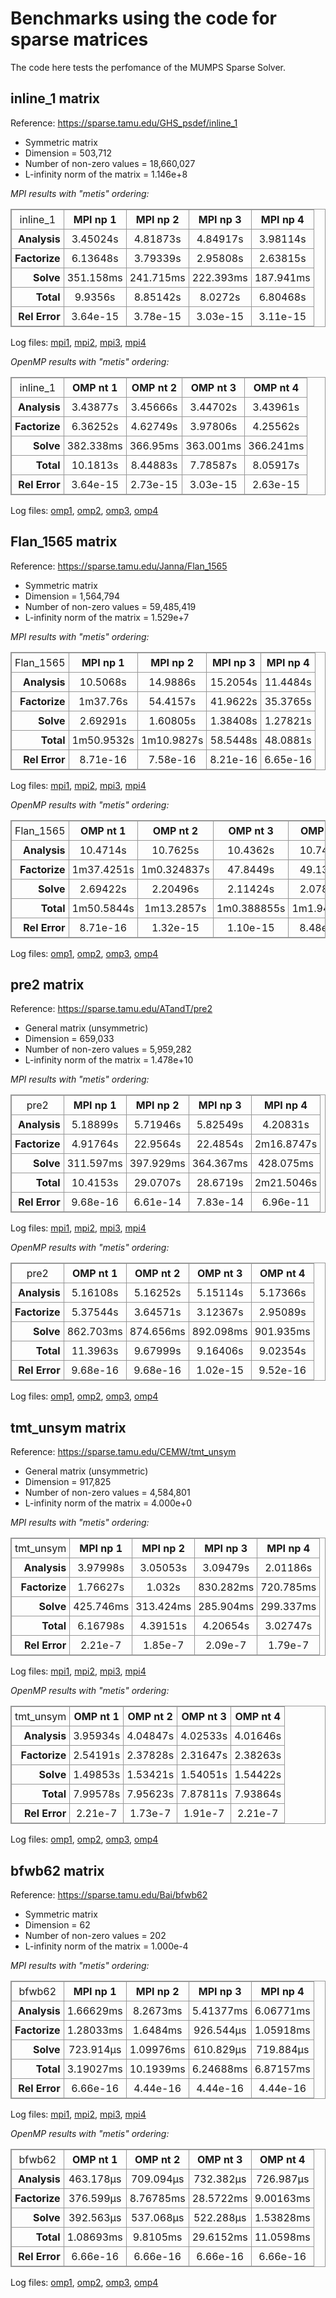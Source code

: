 # Benchmarks using the code for sparse matrices

The code here tests the perfomance of the MUMPS Sparse Solver.

## inline_1 matrix

Reference: https://sparse.tamu.edu/GHS_psdef/inline_1

* Symmetric matrix
* Dimension = 503,712
* Number of non-zero values = 18,660,027
* L-infinity norm of the matrix = 1.146e+8

_MPI results with "metis" ordering:_

<table style="border: 1px solid #979797; border-collapse: collapse;">
  <tr>
    <td style="border: 1px solid #979797; border-collapse: collapse; text-align: center; padding: 5px;">inline_1</td>
    <th style="border: 1px solid #979797; border-collapse: collapse; text-align: center; padding: 5px;">MPI np 1</th>
    <th style="border: 1px solid #979797; border-collapse: collapse; text-align: center; padding: 5px;">MPI np 2</th>
    <th style="border: 1px solid #979797; border-collapse: collapse; text-align: center; padding: 5px;">MPI np 3</th>
    <th style="border: 1px solid #979797; border-collapse: collapse; text-align: center; padding: 5px;">MPI np 4</th>
  </tr>
  <tr>
    <th style="border: 1px solid #979797; border-collapse: collapse; text-align: right; padding: 5px;">Analysis</th>
    <td style="border: 1px solid #979797; border-collapse: collapse; text-align: center; padding: 5px;">3.45024s</td>
    <td style="border: 1px solid #979797; border-collapse: collapse; text-align: center; padding: 5px;">4.81873s</td>
    <td style="border: 1px solid #979797; border-collapse: collapse; text-align: center; padding: 5px;">4.84917s</td>
    <td style="border: 1px solid #979797; border-collapse: collapse; text-align: center; padding: 5px;">3.98114s</td>
  </tr>
  <tr>
    <th style="border: 1px solid #979797; border-collapse: collapse; text-align: right; padding: 5px;">Factorize</th>
    <td style="border: 1px solid #979797; border-collapse: collapse; text-align: center; padding: 5px;">6.13648s</td>
    <td style="border: 1px solid #979797; border-collapse: collapse; text-align: center; padding: 5px;">3.79339s</td>
    <td style="border: 1px solid #979797; border-collapse: collapse; text-align: center; padding: 5px;">2.95808s</td>
    <td style="border: 1px solid #979797; border-collapse: collapse; text-align: center; padding: 5px;">2.63815s</td>
  </tr>
  <tr>
    <th style="border: 1px solid #979797; border-collapse: collapse; text-align: right; padding: 5px;">Solve</th>
    <td style="border: 1px solid #979797; border-collapse: collapse; text-align: center; padding: 5px;">351.158ms</td>
    <td style="border: 1px solid #979797; border-collapse: collapse; text-align: center; padding: 5px;">241.715ms</td>
    <td style="border: 1px solid #979797; border-collapse: collapse; text-align: center; padding: 5px;">222.393ms</td>
    <td style="border: 1px solid #979797; border-collapse: collapse; text-align: center; padding: 5px;">187.941ms</td>
  </tr>
  <tr>
    <th style="border: 1px solid #979797; border-collapse: collapse; text-align: right; padding: 5px;">Total</th>
    <td style="border: 1px solid #979797; border-collapse: collapse; text-align: center; padding: 5px;">9.9356s</td>
    <td style="border: 1px solid #979797; border-collapse: collapse; text-align: center; padding: 5px;">8.85142s</td>
    <td style="border: 1px solid #979797; border-collapse: collapse; text-align: center; padding: 5px;">8.0272s</td>
    <td style="border: 1px solid #979797; border-collapse: collapse; text-align: center; padding: 5px;">6.80468s</td>
  </tr>
  <tr>
    <th style="border: 1px solid #979797; border-collapse: collapse; text-align: right; padding: 5px;">Rel Error</th>
    <td style="border: 1px solid #979797; border-collapse: collapse; text-align: center; padding: 5px;">3.64e-15</td>
    <td style="border: 1px solid #979797; border-collapse: collapse; text-align: center; padding: 5px;">3.78e-15</td>
    <td style="border: 1px solid #979797; border-collapse: collapse; text-align: center; padding: 5px;">3.03e-15</td>
    <td style="border: 1px solid #979797; border-collapse: collapse; text-align: center; padding: 5px;">3.11e-15</td>
  </tr>
</table>


Log files: [mpi1](https://github.com/cpmech/laclib/blob/main/benchmarks/sparse/results/open/mumps_inline_1_metis_open_mpi1.txt), [mpi2](https://github.com/cpmech/laclib/blob/main/benchmarks/sparse/results/open/mumps_inline_1_metis_open_mpi2.txt), [mpi3](https://github.com/cpmech/laclib/blob/main/benchmarks/sparse/results/open/mumps_inline_1_metis_open_mpi3.txt), [mpi4](https://github.com/cpmech/laclib/blob/main/benchmarks/sparse/results/open/mumps_inline_1_metis_open_mpi4.txt)

_OpenMP results with "metis" ordering:_

<table style="border: 1px solid #979797; border-collapse: collapse;">
  <tr>
    <td style="border: 1px solid #979797; border-collapse: collapse; text-align: center; padding: 5px;">inline_1</td>
    <th style="border: 1px solid #979797; border-collapse: collapse; text-align: center; padding: 5px;">OMP nt 1</th>
    <th style="border: 1px solid #979797; border-collapse: collapse; text-align: center; padding: 5px;">OMP nt 2</th>
    <th style="border: 1px solid #979797; border-collapse: collapse; text-align: center; padding: 5px;">OMP nt 3</th>
    <th style="border: 1px solid #979797; border-collapse: collapse; text-align: center; padding: 5px;">OMP nt 4</th>
  </tr>
  <tr>
    <th style="border: 1px solid #979797; border-collapse: collapse; text-align: right; padding: 5px;">Analysis</th>
    <td style="border: 1px solid #979797; border-collapse: collapse; text-align: center; padding: 5px;">3.43877s</td>
    <td style="border: 1px solid #979797; border-collapse: collapse; text-align: center; padding: 5px;">3.45666s</td>
    <td style="border: 1px solid #979797; border-collapse: collapse; text-align: center; padding: 5px;">3.44702s</td>
    <td style="border: 1px solid #979797; border-collapse: collapse; text-align: center; padding: 5px;">3.43961s</td>
  </tr>
  <tr>
    <th style="border: 1px solid #979797; border-collapse: collapse; text-align: right; padding: 5px;">Factorize</th>
    <td style="border: 1px solid #979797; border-collapse: collapse; text-align: center; padding: 5px;">6.36252s</td>
    <td style="border: 1px solid #979797; border-collapse: collapse; text-align: center; padding: 5px;">4.62749s</td>
    <td style="border: 1px solid #979797; border-collapse: collapse; text-align: center; padding: 5px;">3.97806s</td>
    <td style="border: 1px solid #979797; border-collapse: collapse; text-align: center; padding: 5px;">4.25562s</td>
  </tr>
  <tr>
    <th style="border: 1px solid #979797; border-collapse: collapse; text-align: right; padding: 5px;">Solve</th>
    <td style="border: 1px solid #979797; border-collapse: collapse; text-align: center; padding: 5px;">382.338ms</td>
    <td style="border: 1px solid #979797; border-collapse: collapse; text-align: center; padding: 5px;">366.95ms</td>
    <td style="border: 1px solid #979797; border-collapse: collapse; text-align: center; padding: 5px;">363.001ms</td>
    <td style="border: 1px solid #979797; border-collapse: collapse; text-align: center; padding: 5px;">366.241ms</td>
  </tr>
  <tr>
    <th style="border: 1px solid #979797; border-collapse: collapse; text-align: right; padding: 5px;">Total</th>
    <td style="border: 1px solid #979797; border-collapse: collapse; text-align: center; padding: 5px;">10.1813s</td>
    <td style="border: 1px solid #979797; border-collapse: collapse; text-align: center; padding: 5px;">8.44883s</td>
    <td style="border: 1px solid #979797; border-collapse: collapse; text-align: center; padding: 5px;">7.78587s</td>
    <td style="border: 1px solid #979797; border-collapse: collapse; text-align: center; padding: 5px;">8.05917s</td>
  </tr>
  <tr>
    <th style="border: 1px solid #979797; border-collapse: collapse; text-align: right; padding: 5px;">Rel Error</th>
    <td style="border: 1px solid #979797; border-collapse: collapse; text-align: center; padding: 5px;">3.64e-15</td>
    <td style="border: 1px solid #979797; border-collapse: collapse; text-align: center; padding: 5px;">2.73e-15</td>
    <td style="border: 1px solid #979797; border-collapse: collapse; text-align: center; padding: 5px;">3.03e-15</td>
    <td style="border: 1px solid #979797; border-collapse: collapse; text-align: center; padding: 5px;">2.63e-15</td>
  </tr>
</table>


Log files: [omp1](https://github.com/cpmech/laclib/blob/main/benchmarks/sparse/results/open/mumps_inline_1_metis_open_seq_omp1.txt), [omp2](https://github.com/cpmech/laclib/blob/main/benchmarks/sparse/results/open/mumps_inline_1_metis_open_seq_omp2.txt), [omp3](https://github.com/cpmech/laclib/blob/main/benchmarks/sparse/results/open/mumps_inline_1_metis_open_seq_omp3.txt), [omp4](https://github.com/cpmech/laclib/blob/main/benchmarks/sparse/results/open/mumps_inline_1_metis_open_seq_omp4.txt)


## Flan_1565 matrix

Reference: https://sparse.tamu.edu/Janna/Flan_1565

* Symmetric matrix
* Dimension = 1,564,794
* Number of non-zero values = 59,485,419
* L-infinity norm of the matrix = 1.529e+7

_MPI results with "metis" ordering:_

<table style="border: 1px solid #979797; border-collapse: collapse;">
  <tr>
    <td style="border: 1px solid #979797; border-collapse: collapse; text-align: center; padding: 5px;">Flan_1565</td>
    <th style="border: 1px solid #979797; border-collapse: collapse; text-align: center; padding: 5px;">MPI np 1</th>
    <th style="border: 1px solid #979797; border-collapse: collapse; text-align: center; padding: 5px;">MPI np 2</th>
    <th style="border: 1px solid #979797; border-collapse: collapse; text-align: center; padding: 5px;">MPI np 3</th>
    <th style="border: 1px solid #979797; border-collapse: collapse; text-align: center; padding: 5px;">MPI np 4</th>
  </tr>
  <tr>
    <th style="border: 1px solid #979797; border-collapse: collapse; text-align: right; padding: 5px;">Analysis</th>
    <td style="border: 1px solid #979797; border-collapse: collapse; text-align: center; padding: 5px;">10.5068s</td>
    <td style="border: 1px solid #979797; border-collapse: collapse; text-align: center; padding: 5px;">14.9886s</td>
    <td style="border: 1px solid #979797; border-collapse: collapse; text-align: center; padding: 5px;">15.2054s</td>
    <td style="border: 1px solid #979797; border-collapse: collapse; text-align: center; padding: 5px;">11.4484s</td>
  </tr>
  <tr>
    <th style="border: 1px solid #979797; border-collapse: collapse; text-align: right; padding: 5px;">Factorize</th>
    <td style="border: 1px solid #979797; border-collapse: collapse; text-align: center; padding: 5px;">1m37.76s</td>
    <td style="border: 1px solid #979797; border-collapse: collapse; text-align: center; padding: 5px;">54.4157s</td>
    <td style="border: 1px solid #979797; border-collapse: collapse; text-align: center; padding: 5px;">41.9622s</td>
    <td style="border: 1px solid #979797; border-collapse: collapse; text-align: center; padding: 5px;">35.3765s</td>
  </tr>
  <tr>
    <th style="border: 1px solid #979797; border-collapse: collapse; text-align: right; padding: 5px;">Solve</th>
    <td style="border: 1px solid #979797; border-collapse: collapse; text-align: center; padding: 5px;">2.69291s</td>
    <td style="border: 1px solid #979797; border-collapse: collapse; text-align: center; padding: 5px;">1.60805s</td>
    <td style="border: 1px solid #979797; border-collapse: collapse; text-align: center; padding: 5px;">1.38408s</td>
    <td style="border: 1px solid #979797; border-collapse: collapse; text-align: center; padding: 5px;">1.27821s</td>
  </tr>
  <tr>
    <th style="border: 1px solid #979797; border-collapse: collapse; text-align: right; padding: 5px;">Total</th>
    <td style="border: 1px solid #979797; border-collapse: collapse; text-align: center; padding: 5px;">1m50.9532s</td>
    <td style="border: 1px solid #979797; border-collapse: collapse; text-align: center; padding: 5px;">1m10.9827s</td>
    <td style="border: 1px solid #979797; border-collapse: collapse; text-align: center; padding: 5px;">58.5448s</td>
    <td style="border: 1px solid #979797; border-collapse: collapse; text-align: center; padding: 5px;">48.0881s</td>
  </tr>
  <tr>
    <th style="border: 1px solid #979797; border-collapse: collapse; text-align: right; padding: 5px;">Rel Error</th>
    <td style="border: 1px solid #979797; border-collapse: collapse; text-align: center; padding: 5px;">8.71e-16</td>
    <td style="border: 1px solid #979797; border-collapse: collapse; text-align: center; padding: 5px;">7.58e-16</td>
    <td style="border: 1px solid #979797; border-collapse: collapse; text-align: center; padding: 5px;">8.21e-16</td>
    <td style="border: 1px solid #979797; border-collapse: collapse; text-align: center; padding: 5px;">6.65e-16</td>
  </tr>
</table>


Log files: [mpi1](https://github.com/cpmech/laclib/blob/main/benchmarks/sparse/results/open/mumps_Flan_1565_metis_open_mpi1.txt), [mpi2](https://github.com/cpmech/laclib/blob/main/benchmarks/sparse/results/open/mumps_Flan_1565_metis_open_mpi2.txt), [mpi3](https://github.com/cpmech/laclib/blob/main/benchmarks/sparse/results/open/mumps_Flan_1565_metis_open_mpi3.txt), [mpi4](https://github.com/cpmech/laclib/blob/main/benchmarks/sparse/results/open/mumps_Flan_1565_metis_open_mpi4.txt)

_OpenMP results with "metis" ordering:_

<table style="border: 1px solid #979797; border-collapse: collapse;">
  <tr>
    <td style="border: 1px solid #979797; border-collapse: collapse; text-align: center; padding: 5px;">Flan_1565</td>
    <th style="border: 1px solid #979797; border-collapse: collapse; text-align: center; padding: 5px;">OMP nt 1</th>
    <th style="border: 1px solid #979797; border-collapse: collapse; text-align: center; padding: 5px;">OMP nt 2</th>
    <th style="border: 1px solid #979797; border-collapse: collapse; text-align: center; padding: 5px;">OMP nt 3</th>
    <th style="border: 1px solid #979797; border-collapse: collapse; text-align: center; padding: 5px;">OMP nt 4</th>
  </tr>
  <tr>
    <th style="border: 1px solid #979797; border-collapse: collapse; text-align: right; padding: 5px;">Analysis</th>
    <td style="border: 1px solid #979797; border-collapse: collapse; text-align: center; padding: 5px;">10.4714s</td>
    <td style="border: 1px solid #979797; border-collapse: collapse; text-align: center; padding: 5px;">10.7625s</td>
    <td style="border: 1px solid #979797; border-collapse: collapse; text-align: center; padding: 5px;">10.4362s</td>
    <td style="border: 1px solid #979797; border-collapse: collapse; text-align: center; padding: 5px;">10.7432s</td>
  </tr>
  <tr>
    <th style="border: 1px solid #979797; border-collapse: collapse; text-align: right; padding: 5px;">Factorize</th>
    <td style="border: 1px solid #979797; border-collapse: collapse; text-align: center; padding: 5px;">1m37.4251s</td>
    <td style="border: 1px solid #979797; border-collapse: collapse; text-align: center; padding: 5px;">1m0.324837s</td>
    <td style="border: 1px solid #979797; border-collapse: collapse; text-align: center; padding: 5px;">47.8449s</td>
    <td style="border: 1px solid #979797; border-collapse: collapse; text-align: center; padding: 5px;">49.1331s</td>
  </tr>
  <tr>
    <th style="border: 1px solid #979797; border-collapse: collapse; text-align: right; padding: 5px;">Solve</th>
    <td style="border: 1px solid #979797; border-collapse: collapse; text-align: center; padding: 5px;">2.69422s</td>
    <td style="border: 1px solid #979797; border-collapse: collapse; text-align: center; padding: 5px;">2.20496s</td>
    <td style="border: 1px solid #979797; border-collapse: collapse; text-align: center; padding: 5px;">2.11424s</td>
    <td style="border: 1px solid #979797; border-collapse: collapse; text-align: center; padding: 5px;">2.07895s</td>
  </tr>
  <tr>
    <th style="border: 1px solid #979797; border-collapse: collapse; text-align: right; padding: 5px;">Total</th>
    <td style="border: 1px solid #979797; border-collapse: collapse; text-align: center; padding: 5px;">1m50.5844s</td>
    <td style="border: 1px solid #979797; border-collapse: collapse; text-align: center; padding: 5px;">1m13.2857s</td>
    <td style="border: 1px solid #979797; border-collapse: collapse; text-align: center; padding: 5px;">1m0.388855s</td>
    <td style="border: 1px solid #979797; border-collapse: collapse; text-align: center; padding: 5px;">1m1.94887s</td>
  </tr>
  <tr>
    <th style="border: 1px solid #979797; border-collapse: collapse; text-align: right; padding: 5px;">Rel Error</th>
    <td style="border: 1px solid #979797; border-collapse: collapse; text-align: center; padding: 5px;">8.71e-16</td>
    <td style="border: 1px solid #979797; border-collapse: collapse; text-align: center; padding: 5px;">1.32e-15</td>
    <td style="border: 1px solid #979797; border-collapse: collapse; text-align: center; padding: 5px;">1.10e-15</td>
    <td style="border: 1px solid #979797; border-collapse: collapse; text-align: center; padding: 5px;">8.48e-16</td>
  </tr>
</table>


Log files: [omp1](https://github.com/cpmech/laclib/blob/main/benchmarks/sparse/results/open/mumps_Flan_1565_metis_open_seq_omp1.txt), [omp2](https://github.com/cpmech/laclib/blob/main/benchmarks/sparse/results/open/mumps_Flan_1565_metis_open_seq_omp2.txt), [omp3](https://github.com/cpmech/laclib/blob/main/benchmarks/sparse/results/open/mumps_Flan_1565_metis_open_seq_omp3.txt), [omp4](https://github.com/cpmech/laclib/blob/main/benchmarks/sparse/results/open/mumps_Flan_1565_metis_open_seq_omp4.txt)


## pre2 matrix

Reference: https://sparse.tamu.edu/ATandT/pre2

* General matrix (unsymmetric)
* Dimension = 659,033
* Number of non-zero values = 5,959,282
* L-infinity norm of the matrix = 1.478e+10

_MPI results with "metis" ordering:_

<table style="border: 1px solid #979797; border-collapse: collapse;">
  <tr>
    <td style="border: 1px solid #979797; border-collapse: collapse; text-align: center; padding: 5px;">pre2</td>
    <th style="border: 1px solid #979797; border-collapse: collapse; text-align: center; padding: 5px;">MPI np 1</th>
    <th style="border: 1px solid #979797; border-collapse: collapse; text-align: center; padding: 5px;">MPI np 2</th>
    <th style="border: 1px solid #979797; border-collapse: collapse; text-align: center; padding: 5px;">MPI np 3</th>
    <th style="border: 1px solid #979797; border-collapse: collapse; text-align: center; padding: 5px;">MPI np 4</th>
  </tr>
  <tr>
    <th style="border: 1px solid #979797; border-collapse: collapse; text-align: right; padding: 5px;">Analysis</th>
    <td style="border: 1px solid #979797; border-collapse: collapse; text-align: center; padding: 5px;">5.18899s</td>
    <td style="border: 1px solid #979797; border-collapse: collapse; text-align: center; padding: 5px;">5.71946s</td>
    <td style="border: 1px solid #979797; border-collapse: collapse; text-align: center; padding: 5px;">5.82549s</td>
    <td style="border: 1px solid #979797; border-collapse: collapse; text-align: center; padding: 5px;">4.20831s</td>
  </tr>
  <tr>
    <th style="border: 1px solid #979797; border-collapse: collapse; text-align: right; padding: 5px;">Factorize</th>
    <td style="border: 1px solid #979797; border-collapse: collapse; text-align: center; padding: 5px;">4.91764s</td>
    <td style="border: 1px solid #979797; border-collapse: collapse; text-align: center; padding: 5px;">22.9564s</td>
    <td style="border: 1px solid #979797; border-collapse: collapse; text-align: center; padding: 5px;">22.4854s</td>
    <td style="border: 1px solid #979797; border-collapse: collapse; text-align: center; padding: 5px;">2m16.8747s</td>
  </tr>
  <tr>
    <th style="border: 1px solid #979797; border-collapse: collapse; text-align: right; padding: 5px;">Solve</th>
    <td style="border: 1px solid #979797; border-collapse: collapse; text-align: center; padding: 5px;">311.597ms</td>
    <td style="border: 1px solid #979797; border-collapse: collapse; text-align: center; padding: 5px;">397.929ms</td>
    <td style="border: 1px solid #979797; border-collapse: collapse; text-align: center; padding: 5px;">364.367ms</td>
    <td style="border: 1px solid #979797; border-collapse: collapse; text-align: center; padding: 5px;">428.075ms</td>
  </tr>
  <tr>
    <th style="border: 1px solid #979797; border-collapse: collapse; text-align: right; padding: 5px;">Total</th>
    <td style="border: 1px solid #979797; border-collapse: collapse; text-align: center; padding: 5px;">10.4153s</td>
    <td style="border: 1px solid #979797; border-collapse: collapse; text-align: center; padding: 5px;">29.0707s</td>
    <td style="border: 1px solid #979797; border-collapse: collapse; text-align: center; padding: 5px;">28.6719s</td>
    <td style="border: 1px solid #979797; border-collapse: collapse; text-align: center; padding: 5px;">2m21.5046s</td>
  </tr>
  <tr>
    <th style="border: 1px solid #979797; border-collapse: collapse; text-align: right; padding: 5px;">Rel Error</th>
    <td style="border: 1px solid #979797; border-collapse: collapse; text-align: center; padding: 5px;">9.68e-16</td>
    <td style="border: 1px solid #979797; border-collapse: collapse; text-align: center; padding: 5px;">6.61e-14</td>
    <td style="border: 1px solid #979797; border-collapse: collapse; text-align: center; padding: 5px;">7.83e-14</td>
    <td style="border: 1px solid #979797; border-collapse: collapse; text-align: center; padding: 5px;">6.96e-11</td>
  </tr>
</table>


Log files: [mpi1](https://github.com/cpmech/laclib/blob/main/benchmarks/sparse/results/open/mumps_pre2_metis_open_mpi1.txt), [mpi2](https://github.com/cpmech/laclib/blob/main/benchmarks/sparse/results/open/mumps_pre2_metis_open_mpi2.txt), [mpi3](https://github.com/cpmech/laclib/blob/main/benchmarks/sparse/results/open/mumps_pre2_metis_open_mpi3.txt), [mpi4](https://github.com/cpmech/laclib/blob/main/benchmarks/sparse/results/open/mumps_pre2_metis_open_mpi4.txt)

_OpenMP results with "metis" ordering:_

<table style="border: 1px solid #979797; border-collapse: collapse;">
  <tr>
    <td style="border: 1px solid #979797; border-collapse: collapse; text-align: center; padding: 5px;">pre2</td>
    <th style="border: 1px solid #979797; border-collapse: collapse; text-align: center; padding: 5px;">OMP nt 1</th>
    <th style="border: 1px solid #979797; border-collapse: collapse; text-align: center; padding: 5px;">OMP nt 2</th>
    <th style="border: 1px solid #979797; border-collapse: collapse; text-align: center; padding: 5px;">OMP nt 3</th>
    <th style="border: 1px solid #979797; border-collapse: collapse; text-align: center; padding: 5px;">OMP nt 4</th>
  </tr>
  <tr>
    <th style="border: 1px solid #979797; border-collapse: collapse; text-align: right; padding: 5px;">Analysis</th>
    <td style="border: 1px solid #979797; border-collapse: collapse; text-align: center; padding: 5px;">5.16108s</td>
    <td style="border: 1px solid #979797; border-collapse: collapse; text-align: center; padding: 5px;">5.16252s</td>
    <td style="border: 1px solid #979797; border-collapse: collapse; text-align: center; padding: 5px;">5.15114s</td>
    <td style="border: 1px solid #979797; border-collapse: collapse; text-align: center; padding: 5px;">5.17366s</td>
  </tr>
  <tr>
    <th style="border: 1px solid #979797; border-collapse: collapse; text-align: right; padding: 5px;">Factorize</th>
    <td style="border: 1px solid #979797; border-collapse: collapse; text-align: center; padding: 5px;">5.37544s</td>
    <td style="border: 1px solid #979797; border-collapse: collapse; text-align: center; padding: 5px;">3.64571s</td>
    <td style="border: 1px solid #979797; border-collapse: collapse; text-align: center; padding: 5px;">3.12367s</td>
    <td style="border: 1px solid #979797; border-collapse: collapse; text-align: center; padding: 5px;">2.95089s</td>
  </tr>
  <tr>
    <th style="border: 1px solid #979797; border-collapse: collapse; text-align: right; padding: 5px;">Solve</th>
    <td style="border: 1px solid #979797; border-collapse: collapse; text-align: center; padding: 5px;">862.703ms</td>
    <td style="border: 1px solid #979797; border-collapse: collapse; text-align: center; padding: 5px;">874.656ms</td>
    <td style="border: 1px solid #979797; border-collapse: collapse; text-align: center; padding: 5px;">892.098ms</td>
    <td style="border: 1px solid #979797; border-collapse: collapse; text-align: center; padding: 5px;">901.935ms</td>
  </tr>
  <tr>
    <th style="border: 1px solid #979797; border-collapse: collapse; text-align: right; padding: 5px;">Total</th>
    <td style="border: 1px solid #979797; border-collapse: collapse; text-align: center; padding: 5px;">11.3963s</td>
    <td style="border: 1px solid #979797; border-collapse: collapse; text-align: center; padding: 5px;">9.67999s</td>
    <td style="border: 1px solid #979797; border-collapse: collapse; text-align: center; padding: 5px;">9.16406s</td>
    <td style="border: 1px solid #979797; border-collapse: collapse; text-align: center; padding: 5px;">9.02354s</td>
  </tr>
  <tr>
    <th style="border: 1px solid #979797; border-collapse: collapse; text-align: right; padding: 5px;">Rel Error</th>
    <td style="border: 1px solid #979797; border-collapse: collapse; text-align: center; padding: 5px;">9.68e-16</td>
    <td style="border: 1px solid #979797; border-collapse: collapse; text-align: center; padding: 5px;">9.68e-16</td>
    <td style="border: 1px solid #979797; border-collapse: collapse; text-align: center; padding: 5px;">1.02e-15</td>
    <td style="border: 1px solid #979797; border-collapse: collapse; text-align: center; padding: 5px;">9.52e-16</td>
  </tr>
</table>


Log files: [omp1](https://github.com/cpmech/laclib/blob/main/benchmarks/sparse/results/open/mumps_pre2_metis_open_seq_omp1.txt), [omp2](https://github.com/cpmech/laclib/blob/main/benchmarks/sparse/results/open/mumps_pre2_metis_open_seq_omp2.txt), [omp3](https://github.com/cpmech/laclib/blob/main/benchmarks/sparse/results/open/mumps_pre2_metis_open_seq_omp3.txt), [omp4](https://github.com/cpmech/laclib/blob/main/benchmarks/sparse/results/open/mumps_pre2_metis_open_seq_omp4.txt)


## tmt_unsym matrix

Reference: https://sparse.tamu.edu/CEMW/tmt_unsym

* General matrix (unsymmetric)
* Dimension = 917,825
* Number of non-zero values = 4,584,801
* L-infinity norm of the matrix = 4.000e+0

_MPI results with "metis" ordering:_

<table style="border: 1px solid #979797; border-collapse: collapse;">
  <tr>
    <td style="border: 1px solid #979797; border-collapse: collapse; text-align: center; padding: 5px;">tmt_unsym</td>
    <th style="border: 1px solid #979797; border-collapse: collapse; text-align: center; padding: 5px;">MPI np 1</th>
    <th style="border: 1px solid #979797; border-collapse: collapse; text-align: center; padding: 5px;">MPI np 2</th>
    <th style="border: 1px solid #979797; border-collapse: collapse; text-align: center; padding: 5px;">MPI np 3</th>
    <th style="border: 1px solid #979797; border-collapse: collapse; text-align: center; padding: 5px;">MPI np 4</th>
  </tr>
  <tr>
    <th style="border: 1px solid #979797; border-collapse: collapse; text-align: right; padding: 5px;">Analysis</th>
    <td style="border: 1px solid #979797; border-collapse: collapse; text-align: center; padding: 5px;">3.97998s</td>
    <td style="border: 1px solid #979797; border-collapse: collapse; text-align: center; padding: 5px;">3.05053s</td>
    <td style="border: 1px solid #979797; border-collapse: collapse; text-align: center; padding: 5px;">3.09479s</td>
    <td style="border: 1px solid #979797; border-collapse: collapse; text-align: center; padding: 5px;">2.01186s</td>
  </tr>
  <tr>
    <th style="border: 1px solid #979797; border-collapse: collapse; text-align: right; padding: 5px;">Factorize</th>
    <td style="border: 1px solid #979797; border-collapse: collapse; text-align: center; padding: 5px;">1.76627s</td>
    <td style="border: 1px solid #979797; border-collapse: collapse; text-align: center; padding: 5px;">1.032s</td>
    <td style="border: 1px solid #979797; border-collapse: collapse; text-align: center; padding: 5px;">830.282ms</td>
    <td style="border: 1px solid #979797; border-collapse: collapse; text-align: center; padding: 5px;">720.785ms</td>
  </tr>
  <tr>
    <th style="border: 1px solid #979797; border-collapse: collapse; text-align: right; padding: 5px;">Solve</th>
    <td style="border: 1px solid #979797; border-collapse: collapse; text-align: center; padding: 5px;">425.746ms</td>
    <td style="border: 1px solid #979797; border-collapse: collapse; text-align: center; padding: 5px;">313.424ms</td>
    <td style="border: 1px solid #979797; border-collapse: collapse; text-align: center; padding: 5px;">285.904ms</td>
    <td style="border: 1px solid #979797; border-collapse: collapse; text-align: center; padding: 5px;">299.337ms</td>
  </tr>
  <tr>
    <th style="border: 1px solid #979797; border-collapse: collapse; text-align: right; padding: 5px;">Total</th>
    <td style="border: 1px solid #979797; border-collapse: collapse; text-align: center; padding: 5px;">6.16798s</td>
    <td style="border: 1px solid #979797; border-collapse: collapse; text-align: center; padding: 5px;">4.39151s</td>
    <td style="border: 1px solid #979797; border-collapse: collapse; text-align: center; padding: 5px;">4.20654s</td>
    <td style="border: 1px solid #979797; border-collapse: collapse; text-align: center; padding: 5px;">3.02747s</td>
  </tr>
  <tr>
    <th style="border: 1px solid #979797; border-collapse: collapse; text-align: right; padding: 5px;">Rel Error</th>
    <td style="border: 1px solid #979797; border-collapse: collapse; text-align: center; padding: 5px;">2.21e-7</td>
    <td style="border: 1px solid #979797; border-collapse: collapse; text-align: center; padding: 5px;">1.85e-7</td>
    <td style="border: 1px solid #979797; border-collapse: collapse; text-align: center; padding: 5px;">2.09e-7</td>
    <td style="border: 1px solid #979797; border-collapse: collapse; text-align: center; padding: 5px;">1.79e-7</td>
  </tr>
</table>


Log files: [mpi1](https://github.com/cpmech/laclib/blob/main/benchmarks/sparse/results/open/mumps_tmt_unsym_metis_open_mpi1.txt), [mpi2](https://github.com/cpmech/laclib/blob/main/benchmarks/sparse/results/open/mumps_tmt_unsym_metis_open_mpi2.txt), [mpi3](https://github.com/cpmech/laclib/blob/main/benchmarks/sparse/results/open/mumps_tmt_unsym_metis_open_mpi3.txt), [mpi4](https://github.com/cpmech/laclib/blob/main/benchmarks/sparse/results/open/mumps_tmt_unsym_metis_open_mpi4.txt)

_OpenMP results with "metis" ordering:_

<table style="border: 1px solid #979797; border-collapse: collapse;">
  <tr>
    <td style="border: 1px solid #979797; border-collapse: collapse; text-align: center; padding: 5px;">tmt_unsym</td>
    <th style="border: 1px solid #979797; border-collapse: collapse; text-align: center; padding: 5px;">OMP nt 1</th>
    <th style="border: 1px solid #979797; border-collapse: collapse; text-align: center; padding: 5px;">OMP nt 2</th>
    <th style="border: 1px solid #979797; border-collapse: collapse; text-align: center; padding: 5px;">OMP nt 3</th>
    <th style="border: 1px solid #979797; border-collapse: collapse; text-align: center; padding: 5px;">OMP nt 4</th>
  </tr>
  <tr>
    <th style="border: 1px solid #979797; border-collapse: collapse; text-align: right; padding: 5px;">Analysis</th>
    <td style="border: 1px solid #979797; border-collapse: collapse; text-align: center; padding: 5px;">3.95934s</td>
    <td style="border: 1px solid #979797; border-collapse: collapse; text-align: center; padding: 5px;">4.04847s</td>
    <td style="border: 1px solid #979797; border-collapse: collapse; text-align: center; padding: 5px;">4.02533s</td>
    <td style="border: 1px solid #979797; border-collapse: collapse; text-align: center; padding: 5px;">4.01646s</td>
  </tr>
  <tr>
    <th style="border: 1px solid #979797; border-collapse: collapse; text-align: right; padding: 5px;">Factorize</th>
    <td style="border: 1px solid #979797; border-collapse: collapse; text-align: center; padding: 5px;">2.54191s</td>
    <td style="border: 1px solid #979797; border-collapse: collapse; text-align: center; padding: 5px;">2.37828s</td>
    <td style="border: 1px solid #979797; border-collapse: collapse; text-align: center; padding: 5px;">2.31647s</td>
    <td style="border: 1px solid #979797; border-collapse: collapse; text-align: center; padding: 5px;">2.38263s</td>
  </tr>
  <tr>
    <th style="border: 1px solid #979797; border-collapse: collapse; text-align: right; padding: 5px;">Solve</th>
    <td style="border: 1px solid #979797; border-collapse: collapse; text-align: center; padding: 5px;">1.49853s</td>
    <td style="border: 1px solid #979797; border-collapse: collapse; text-align: center; padding: 5px;">1.53421s</td>
    <td style="border: 1px solid #979797; border-collapse: collapse; text-align: center; padding: 5px;">1.54051s</td>
    <td style="border: 1px solid #979797; border-collapse: collapse; text-align: center; padding: 5px;">1.54422s</td>
  </tr>
  <tr>
    <th style="border: 1px solid #979797; border-collapse: collapse; text-align: right; padding: 5px;">Total</th>
    <td style="border: 1px solid #979797; border-collapse: collapse; text-align: center; padding: 5px;">7.99578s</td>
    <td style="border: 1px solid #979797; border-collapse: collapse; text-align: center; padding: 5px;">7.95623s</td>
    <td style="border: 1px solid #979797; border-collapse: collapse; text-align: center; padding: 5px;">7.87811s</td>
    <td style="border: 1px solid #979797; border-collapse: collapse; text-align: center; padding: 5px;">7.93864s</td>
  </tr>
  <tr>
    <th style="border: 1px solid #979797; border-collapse: collapse; text-align: right; padding: 5px;">Rel Error</th>
    <td style="border: 1px solid #979797; border-collapse: collapse; text-align: center; padding: 5px;">2.21e-7</td>
    <td style="border: 1px solid #979797; border-collapse: collapse; text-align: center; padding: 5px;">1.73e-7</td>
    <td style="border: 1px solid #979797; border-collapse: collapse; text-align: center; padding: 5px;">1.91e-7</td>
    <td style="border: 1px solid #979797; border-collapse: collapse; text-align: center; padding: 5px;">2.21e-7</td>
  </tr>
</table>


Log files: [omp1](https://github.com/cpmech/laclib/blob/main/benchmarks/sparse/results/open/mumps_tmt_unsym_metis_open_seq_omp1.txt), [omp2](https://github.com/cpmech/laclib/blob/main/benchmarks/sparse/results/open/mumps_tmt_unsym_metis_open_seq_omp2.txt), [omp3](https://github.com/cpmech/laclib/blob/main/benchmarks/sparse/results/open/mumps_tmt_unsym_metis_open_seq_omp3.txt), [omp4](https://github.com/cpmech/laclib/blob/main/benchmarks/sparse/results/open/mumps_tmt_unsym_metis_open_seq_omp4.txt)


## bfwb62 matrix

Reference: https://sparse.tamu.edu/Bai/bfwb62

* Symmetric matrix
* Dimension = 62
* Number of non-zero values = 202
* L-infinity norm of the matrix = 1.000e-4

_MPI results with "metis" ordering:_

<table style="border: 1px solid #979797; border-collapse: collapse;">
  <tr>
    <td style="border: 1px solid #979797; border-collapse: collapse; text-align: center; padding: 5px;">bfwb62</td>
    <th style="border: 1px solid #979797; border-collapse: collapse; text-align: center; padding: 5px;">MPI np 1</th>
    <th style="border: 1px solid #979797; border-collapse: collapse; text-align: center; padding: 5px;">MPI np 2</th>
    <th style="border: 1px solid #979797; border-collapse: collapse; text-align: center; padding: 5px;">MPI np 3</th>
    <th style="border: 1px solid #979797; border-collapse: collapse; text-align: center; padding: 5px;">MPI np 4</th>
  </tr>
  <tr>
    <th style="border: 1px solid #979797; border-collapse: collapse; text-align: right; padding: 5px;">Analysis</th>
    <td style="border: 1px solid #979797; border-collapse: collapse; text-align: center; padding: 5px;">1.66629ms</td>
    <td style="border: 1px solid #979797; border-collapse: collapse; text-align: center; padding: 5px;">8.2673ms</td>
    <td style="border: 1px solid #979797; border-collapse: collapse; text-align: center; padding: 5px;">5.41377ms</td>
    <td style="border: 1px solid #979797; border-collapse: collapse; text-align: center; padding: 5px;">6.06771ms</td>
  </tr>
  <tr>
    <th style="border: 1px solid #979797; border-collapse: collapse; text-align: right; padding: 5px;">Factorize</th>
    <td style="border: 1px solid #979797; border-collapse: collapse; text-align: center; padding: 5px;">1.28033ms</td>
    <td style="border: 1px solid #979797; border-collapse: collapse; text-align: center; padding: 5px;">1.6484ms</td>
    <td style="border: 1px solid #979797; border-collapse: collapse; text-align: center; padding: 5px;">926.544µs</td>
    <td style="border: 1px solid #979797; border-collapse: collapse; text-align: center; padding: 5px;">1.05918ms</td>
  </tr>
  <tr>
    <th style="border: 1px solid #979797; border-collapse: collapse; text-align: right; padding: 5px;">Solve</th>
    <td style="border: 1px solid #979797; border-collapse: collapse; text-align: center; padding: 5px;">723.914µs</td>
    <td style="border: 1px solid #979797; border-collapse: collapse; text-align: center; padding: 5px;">1.09976ms</td>
    <td style="border: 1px solid #979797; border-collapse: collapse; text-align: center; padding: 5px;">610.829µs</td>
    <td style="border: 1px solid #979797; border-collapse: collapse; text-align: center; padding: 5px;">719.884µs</td>
  </tr>
  <tr>
    <th style="border: 1px solid #979797; border-collapse: collapse; text-align: right; padding: 5px;">Total</th>
    <td style="border: 1px solid #979797; border-collapse: collapse; text-align: center; padding: 5px;">3.19027ms</td>
    <td style="border: 1px solid #979797; border-collapse: collapse; text-align: center; padding: 5px;">10.1939ms</td>
    <td style="border: 1px solid #979797; border-collapse: collapse; text-align: center; padding: 5px;">6.24688ms</td>
    <td style="border: 1px solid #979797; border-collapse: collapse; text-align: center; padding: 5px;">6.87157ms</td>
  </tr>
  <tr>
    <th style="border: 1px solid #979797; border-collapse: collapse; text-align: right; padding: 5px;">Rel Error</th>
    <td style="border: 1px solid #979797; border-collapse: collapse; text-align: center; padding: 5px;">6.66e-16</td>
    <td style="border: 1px solid #979797; border-collapse: collapse; text-align: center; padding: 5px;">4.44e-16</td>
    <td style="border: 1px solid #979797; border-collapse: collapse; text-align: center; padding: 5px;">4.44e-16</td>
    <td style="border: 1px solid #979797; border-collapse: collapse; text-align: center; padding: 5px;">4.44e-16</td>
  </tr>
</table>


Log files: [mpi1](https://github.com/cpmech/laclib/blob/main/benchmarks/sparse/results/open/mumps_bfwb62_metis_open_mpi1.txt), [mpi2](https://github.com/cpmech/laclib/blob/main/benchmarks/sparse/results/open/mumps_bfwb62_metis_open_mpi2.txt), [mpi3](https://github.com/cpmech/laclib/blob/main/benchmarks/sparse/results/open/mumps_bfwb62_metis_open_mpi3.txt), [mpi4](https://github.com/cpmech/laclib/blob/main/benchmarks/sparse/results/open/mumps_bfwb62_metis_open_mpi4.txt)

_OpenMP results with "metis" ordering:_

<table style="border: 1px solid #979797; border-collapse: collapse;">
  <tr>
    <td style="border: 1px solid #979797; border-collapse: collapse; text-align: center; padding: 5px;">bfwb62</td>
    <th style="border: 1px solid #979797; border-collapse: collapse; text-align: center; padding: 5px;">OMP nt 1</th>
    <th style="border: 1px solid #979797; border-collapse: collapse; text-align: center; padding: 5px;">OMP nt 2</th>
    <th style="border: 1px solid #979797; border-collapse: collapse; text-align: center; padding: 5px;">OMP nt 3</th>
    <th style="border: 1px solid #979797; border-collapse: collapse; text-align: center; padding: 5px;">OMP nt 4</th>
  </tr>
  <tr>
    <th style="border: 1px solid #979797; border-collapse: collapse; text-align: right; padding: 5px;">Analysis</th>
    <td style="border: 1px solid #979797; border-collapse: collapse; text-align: center; padding: 5px;">463.178µs</td>
    <td style="border: 1px solid #979797; border-collapse: collapse; text-align: center; padding: 5px;">709.094µs</td>
    <td style="border: 1px solid #979797; border-collapse: collapse; text-align: center; padding: 5px;">732.382µs</td>
    <td style="border: 1px solid #979797; border-collapse: collapse; text-align: center; padding: 5px;">726.987µs</td>
  </tr>
  <tr>
    <th style="border: 1px solid #979797; border-collapse: collapse; text-align: right; padding: 5px;">Factorize</th>
    <td style="border: 1px solid #979797; border-collapse: collapse; text-align: center; padding: 5px;">376.599µs</td>
    <td style="border: 1px solid #979797; border-collapse: collapse; text-align: center; padding: 5px;">8.76785ms</td>
    <td style="border: 1px solid #979797; border-collapse: collapse; text-align: center; padding: 5px;">28.5722ms</td>
    <td style="border: 1px solid #979797; border-collapse: collapse; text-align: center; padding: 5px;">9.00163ms</td>
  </tr>
  <tr>
    <th style="border: 1px solid #979797; border-collapse: collapse; text-align: right; padding: 5px;">Solve</th>
    <td style="border: 1px solid #979797; border-collapse: collapse; text-align: center; padding: 5px;">392.563µs</td>
    <td style="border: 1px solid #979797; border-collapse: collapse; text-align: center; padding: 5px;">537.068µs</td>
    <td style="border: 1px solid #979797; border-collapse: collapse; text-align: center; padding: 5px;">522.288µs</td>
    <td style="border: 1px solid #979797; border-collapse: collapse; text-align: center; padding: 5px;">1.53828ms</td>
  </tr>
  <tr>
    <th style="border: 1px solid #979797; border-collapse: collapse; text-align: right; padding: 5px;">Total</th>
    <td style="border: 1px solid #979797; border-collapse: collapse; text-align: center; padding: 5px;">1.08693ms</td>
    <td style="border: 1px solid #979797; border-collapse: collapse; text-align: center; padding: 5px;">9.8105ms</td>
    <td style="border: 1px solid #979797; border-collapse: collapse; text-align: center; padding: 5px;">29.6152ms</td>
    <td style="border: 1px solid #979797; border-collapse: collapse; text-align: center; padding: 5px;">11.0598ms</td>
  </tr>
  <tr>
    <th style="border: 1px solid #979797; border-collapse: collapse; text-align: right; padding: 5px;">Rel Error</th>
    <td style="border: 1px solid #979797; border-collapse: collapse; text-align: center; padding: 5px;">6.66e-16</td>
    <td style="border: 1px solid #979797; border-collapse: collapse; text-align: center; padding: 5px;">6.66e-16</td>
    <td style="border: 1px solid #979797; border-collapse: collapse; text-align: center; padding: 5px;">6.66e-16</td>
    <td style="border: 1px solid #979797; border-collapse: collapse; text-align: center; padding: 5px;">6.66e-16</td>
  </tr>
</table>


Log files: [omp1](https://github.com/cpmech/laclib/blob/main/benchmarks/sparse/results/open/mumps_bfwb62_metis_open_seq_omp1.txt), [omp2](https://github.com/cpmech/laclib/blob/main/benchmarks/sparse/results/open/mumps_bfwb62_metis_open_seq_omp2.txt), [omp3](https://github.com/cpmech/laclib/blob/main/benchmarks/sparse/results/open/mumps_bfwb62_metis_open_seq_omp3.txt), [omp4](https://github.com/cpmech/laclib/blob/main/benchmarks/sparse/results/open/mumps_bfwb62_metis_open_seq_omp4.txt)


